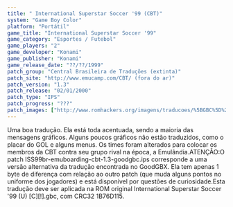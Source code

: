 ```yaml
---
title: " International Superstar Soccer '99 (CBT)"
system: "Game Boy Color"
platform: "Portátil"
game_title: "International Superstar Soccer '99"
game_category: "Esportes / Futebol"
game_players: "2"
game_developer: "Konami"
game_publisher: "Konami"
game_release_date: "??/??/1999"
patch_group: "Central Brasileira de Traduções (extinta)"
patch_site: "http://www.emucamp.com/CBT/ (fora do ar)"
patch_version: "1.3"
patch_release: "02/01/2000"
patch_type: "IPS"
patch_progress: "???"
patch_images: ["http://www.romhackers.org/imagens/traducoes/%5BGBC%5D%20International%20Superstar%20Soccer%20'99%20-%20CBT%20-%201.png","http://www.romhackers.org/imagens/traducoes/%5BGBC%5D%20International%20Superstar%20Soccer%20'99%20-%20CBT%20-%202.png","http://www.romhackers.org/imagens/traducoes/%5BGBC%5D%20International%20Superstar%20Soccer%20'99%20-%20CBT%20-%203.png"]
---
```

Uma boa tradução. Ela está toda acentuada, sendo a maioria das mensagens gráficos. Alguns poucos gráficos não estão traduzidos, como o placar do GOL e alguns menus. Os times foram alterados para colocar os membros da CBT contra seu grupo rival na época, a Emulândia.ATENÇÃO:O patch ISS99br-emuboarding-cbt-1.3-goodgbc.ips corresponde a uma versão alternativa da tradução encontrada no GoodGBX. Ela tem apenas 1 byte de diferença com relação ao outro patch (que muda alguns pontos no uniforme dos jogadores) e está disponível por questões de curiosidade.Esta tradução deve ser aplicada na ROM original International Superstar Soccer '99 (U) [C][!].gbc, com CRC32 1B76D115.